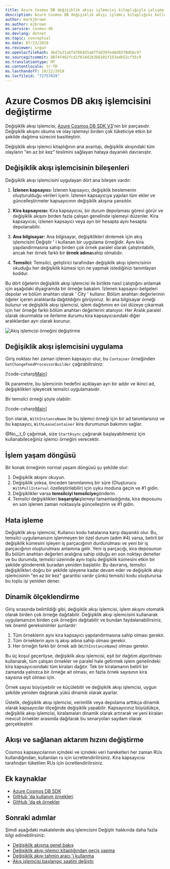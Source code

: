 ```yaml
---
title: Azure Cosmos DB değişiklik akışı işlemcisi kitaplığıyla çalışma
description: Azure Cosmos DB değişiklik akışı işlemci kitaplığını kullanma.
author: markjbrown
ms.author: mjbrown
ms.service: cosmos-db
ms.devlang: dotnet
ms.topic: conceptual
ms.date: 07/23/2019
ms.reviewer: sngun
ms.openlocfilehash: 4bd7a31abf47664d1a6ffdd39fe46d9370dbbc97
ms.sourcegitcommit: 8074f482fcd1f61442b3b8101f153adb52cf35c9
ms.translationtype: MT
ms.contentlocale: tr-TR
ms.lasthandoff: 10/22/2019
ms.locfileid: "72757039"
---
```

# <a name="change-feed-processor-in-azure-cosmos-db"></a>Azure Cosmos DB akış işlemcisini değiştirme 

Değişiklik akışı işlemcisi, [Azure Cosmos DB SDK V3](https://github.com/Azure/azure-cosmos-dotnet-v3)'nin bir parçasıdır. Değişiklik akışını okuma ve olay işlemeyi birden çok tüketiciye etkin bir şekilde dağıtma sürecini basitleştirir.

Değişiklik akışı işlemci kitaplığının ana avantajı, değişiklik akışındaki tüm olayların "en az bir kez" teslimini sağlayan hataya dayanıklı davranıştır.

## <a name="components-of-the-change-feed-processor"></a>Değişiklik akışı işlemcisinin bileşenleri

Değişiklik akışı işlemcisini uygulayan dört ana bileşen vardır: 

1. **İzlenen kapsayıcı:** İzlenen kapsayıcı, değişiklik beslemenin oluşturulduğu verileri içerir. İzlenen kapsayıcıya yapılan tüm ekler ve güncelleştirmeler kapsayıcının değişiklik akışına yansıtılır.

1. **Kira kapsayıcısı:** Kira kapsayıcısı, bir durum depolaması görevi görür ve değişiklik akışını birden fazla çalışan genelinde işlemeyi düzenler. Kira kapsayıcısı, izlenen kapsayıcı veya ayrı bir hesapta aynı hesapta depolanabilir. 

1. **Ana bilgisayar:** Ana bilgisayar, değişiklikleri dinlemek için akış işlemcisini Değiştir ' i kullanan bir uygulama örneğidir. Aynı kira yapılandırmasına sahip birden çok örnek paralel olarak çalıştırılabilir, ancak her örnek farklı bir **örnek adına**sahip olmalıdır. 

1. **Temsilci:** Temsilci, geliştirici tarafından değişiklik akışı işlemcisinin okuduğu her değişiklik kümesi için ne yapmak istediğinizi tanımlayan koddur. 

Bu dört öğelerin değişiklik akışı işlemcisi ile birlikte nasıl çalıştığını anlamak için aşağıdaki diyagramda bir örneğe bakalım. İzlenen kapsayıcı belgeleri depolar ve bölüm anahtarı olarak ' City ' kullanır. Bölüm anahtarı değerlerinin öğeler içeren aralıklarda dağıtıldığını görüyoruz. İki ana bilgisayar örneği bulunur ve değişiklik akışı işlemcisi, işlem dağıtımını en üst düzeye çıkarmak için her örneğe farklı bölüm anahtarı değerlerini atanıyor. Her Aralık paralel olarak okunmakta ve ilerleme durumu kira kapsayıcısındaki diğer aralıklardan ayrı olarak korunur.

![Akış işlemcisi örneğini değiştirme](./media/change-feed-processor/changefeedprocessor.png)

## <a name="implementing-the-change-feed-processor"></a>Değişiklik akışı işlemcisini uygulama

Giriş noktası her zaman izlenen kapsayıcı olur, bu `Container` örneğinden `GetChangeFeedProcessorBuilder` çağırabilirsiniz:

[!code-csharp[Main](~/samples-cosmosdb-dotnet-change-feed-processor/src/Program.cs?name=DefineProcessor)]

İlk parametre, bu işlemcinin hedefini açıklayan ayrı bir addır ve ikinci ad, değişiklikleri işleyecek temsilci uygulamasıdır. 

Bir temsilci örneği şöyle olabilir:

[!code-csharp[Main](~/samples-cosmosdb-dotnet-change-feed-processor/src/Program.cs?name=Delegate)]

Son olarak, `WithInstanceName` ile bu işlemci örneği için bir ad tanımlarsınız ve bu kapsayıcı, `WithLeaseContainer` kira durumunun bakımını sağlar.

@No__t_0 çağırmak, size `StartAsync` çağırarak başlayabilmeniz için kullanabileceğiniz işlemci örneğini verecektir.

## <a name="processing-life-cycle"></a>İşlem yaşam döngüsü

Bir konak örneğinin normal yaşam döngüsü şu şekilde olur:

1. Değişiklik akışını okuyun.
1. Değişiklik yoksa, önceden tanımlanmış bir süre (Oluşturucu `WithPollInterval` özelleştirilebilir) için uyku moduna geçin ve #1 gidin.
1. Değişiklikler varsa **temsilciyi temsilciye**gönderin.
1. Temsilci değişiklikleri **başarıyla**işlemeyi tamamladığında, kira deposunu en son işlenen zaman noktasıyla güncelleştirin ve #1 gidin.

## <a name="error-handling"></a>Hata işleme

Değişiklik akışı işlemcisi, Kullanıcı kodu hatalarına karşı dayanıklı olur. Bu, temsilci uygulamanızın işlenmeyen bir özel durum (adım #4) varsa, belirli bir değişiklik kümesini işleyen iş parçacığının durdurulması ve yeni bir iş parçacığının oluşturulması anlamına gelir. Yeni iş parçacığı, kira deposunun Bu bölüm anahtarı değerleri aralığına sahip olduğu en son noktayı denetler ve bu durumda, temsilci üzerinde aynı toplu değişiklik kümesini etkin bir şekilde göndererek buradan yeniden başlatılır. Bu davranış, temsilci değişiklikleri doğru bir şekilde işleyene kadar devam eder ve değişiklik akışı işlemcisinin "en az bir kez" garantisi vardır çünkü temsilci kodu oluşturursa bu toplu işi yeniden dener.

## <a name="dynamic-scaling"></a>Dinamik ölçeklendirme

Giriş sırasında belirtildiği gibi, değişiklik akışı işlemcisi, işlem akışını otomatik olarak birden çok örneğe dağıtabilir. Değişiklik akışı işlemcisini kullanarak uygulamanızın birden çok örneğini dağıtabilir ve bundan faydalanabilirsiniz, tek önemli gereksinimler şunlardır:

1. Tüm örneklerin aynı kira kapsayıcı yapılandırmasına sahip olması gerekir.
1. Tüm örneklerin aynı iş akışı adına sahip olması gerekir.
1. Her örneğin farklı bir örnek adı (`WithInstanceName`) olması gerekir.

Bu üç koşul geçerliyse, değişiklik akışı işlemcisi, eşit bir dağıtım algoritması kullanarak, tüm çalışan örnekler ve paralel hale getirmek işlem genelindeki kira kapsayıcısındaki tüm kiraları dağıtır. Tek bir kiralamanın belirli bir zamanda yalnızca bir örneğe ait olması, en fazla örnek sayısının kira sayısına eşit olması için.

Örnek sayısı büyüyebilir ve küçülebilir ve değişiklik akışı işlemcisi, uygun şekilde yeniden dağıtarak yükü dinamik olarak ayarlar.

Üstelik, değişiklik akışı işlemcisi, verimlilik veya depolama arttıkça dinamik olarak kapsayıcılar ölçeğinde değişiklik yapabilir. Kapsayıcınız büyüdükçe, değişiklik akışı işlemcisi, kiralamaları dinamik olarak artırarak ve yeni kiraları mevcut örnekler arasında dağıtarak bu senaryoları saydam olarak gerçekleştirir.

## <a name="change-feed-and-provisioned-throughput"></a>Akışı ve sağlanan aktarım hızını değiştirme

Cosmos kapsayıcılarının içindeki ve içindeki veri hareketleri her zaman RUs kullandığından, kullanılan ru için ücretlendirilirsiniz. Kira kapsayıcısı tarafından tüketilen RUs için ücretlendirilirsiniz.

## <a name="additional-resources"></a>Ek kaynaklar

* [Azure Cosmos DB SDK](sql-api-sdk-dotnet.md)
* [GitHub 'da kullanım örnekleri](https://github.com/Azure/azure-cosmos-dotnet-v3/tree/master/Microsoft.Azure.Cosmos.Samples/Usage/ChangeFeed)
* [GitHub 'da ek örnekler](https://github.com/Azure-Samples/cosmos-dotnet-change-feed-processor)

## <a name="next-steps"></a>Sonraki adımlar

Şimdi aşağıdaki makalelerde akış işlemcisini Değiştir hakkında daha fazla bilgi edinebilirsiniz:

* [Değişiklik akışına genel bakış](change-feed.md)
* [Değişiklik akışı işlemci kitaplığından geçiş yapma](how-to-migrate-from-change-feed-library.md)
* [Değişiklik akışı tahmin aracı 'ı kullanma](how-to-use-change-feed-estimator.md)
* [Akış işlemcisi başlangıç saatini değiştir](how-to-configure-change-feed-start-time.md)
